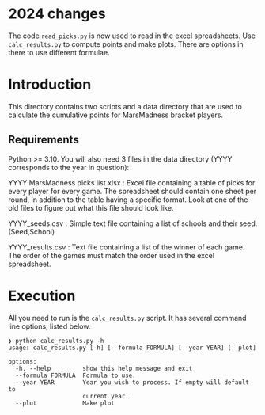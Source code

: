 # 2024 changes

The code `read_picks.py` is now used to read in the excel spreadsheets. 
Use `calc_results.py` to compute points and make plots. There are options in there to use different formulae.

# Introduction

This directory contains two scripts and a data directory that are used to 
calculate the cumulative points for MarsMadness bracket players. 

## Requirements

Python >= 3.10. You will also need 3 files in the data directory (YYYY corresponds
to the year in question):

YYYY MarsMadness picks list.xlsx
: Excel file containing a table of picks for every player for every game. The spreadsheet should contain one sheet per round, in addition to the table having a specific format. Look at one of the old files to figure out what this file should look like. 

YYYY_seeds.csv
: Simple text file containing a list of schools and their seed. (Seed,School)

YYYY_results.csv
: Text file containing a list of the winner of each game. The order of the games must match the order used in the excel spreadsheet. 


# Execution

All you need to run is the `calc_results.py` script. It has several command line
options, listed below.  

```
❯ python calc_results.py -h
usage: calc_results.py [-h] [--formula FORMULA] [--year YEAR] [--plot]

options:
  -h, --help         show this help message and exit
  --formula FORMULA  Formula to use.
  --year YEAR        Year you wish to process. If empty will default to
                     current year.
  --plot             Make plot
```

